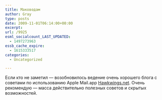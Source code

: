 ```yaml
---
title: Маководам
author: Gray
type: posts
date: 2009-11-01T06:14:00+00:00
excerpt:
url: /9925
esml_socialcount_LAST_UPDATED:
  - 1497273963
essb_cache_expire:
  - 1615333517
categories:
  - Uncategorized

---
```








Если кто не заметил &#8212; возобновилось ведение очень хорошего блога с советами по использованию Apple Mail.app [Hawkwings.net][1]. Очень рекомендую &#8212; масса действительно полезных советов и скрытых возможностей.

 [1]: http://www.hawkwings.net/